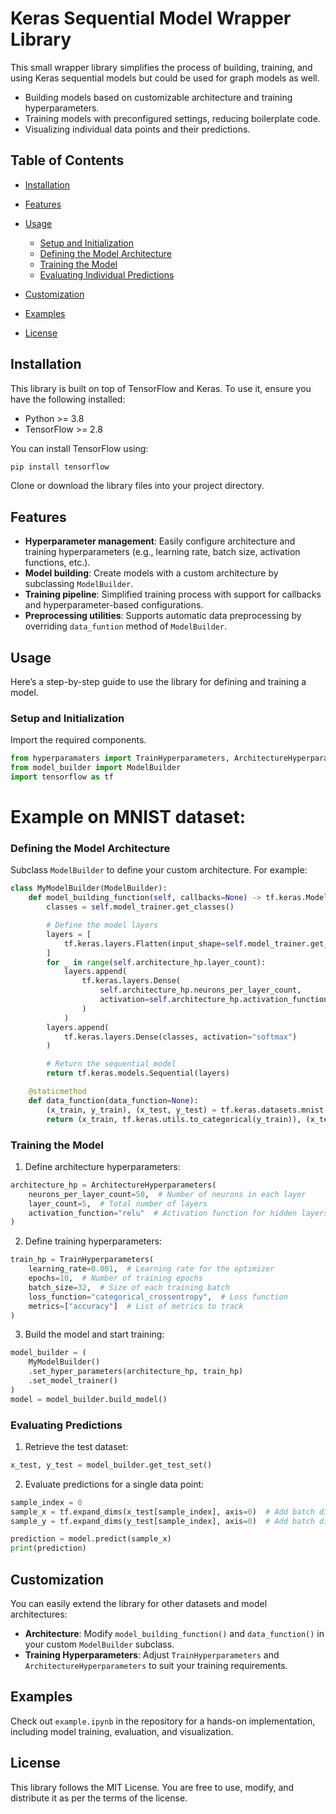 # Keras Sequential Model Wrapper Library
This small wrapper library simplifies the process of building, training, and using Keras sequential models but could be used for graph models as well.
- Building models based on customizable architecture and training hyperparameters.
- Training models with preconfigured settings, reducing boilerplate code.
- Visualizing individual data points and their predictions.

## Table of Contents
- [Installation](#installation)
- [Features](#features)
- [Usage](#usage)
    - [Setup and Initialization](#setup-and-initialization)
    - [Defining the Model Architecture](#defining-the-model-architecture)
    - [Training the Model](#training-the-model)
    - [Evaluating Individual Predictions](#evaluating-individual-predictions)

- [Customization](#customization)
- [Examples](#examples)
- [License](#license)

## Installation
This library is built on top of TensorFlow and Keras. To use it, ensure you have the following installed:
- Python >= 3.8
- TensorFlow >= 2.8

You can install TensorFlow using:
``` bash
pip install tensorflow
```
Clone or download the library files into your project directory.
## Features
- **Hyperparameter management**: Easily configure architecture and training hyperparameters (e.g., learning rate, batch size, activation functions, etc.).
- **Model building**: Create models with a custom architecture by subclassing `ModelBuilder`.
- **Training pipeline**: Simplified training process with support for callbacks and hyperparameter-based configurations.
- **Preprocessing utilities**: Supports automatic data preprocessing by overriding `data_funtion` method of `ModelBuilder`.

## Usage
Here’s a step-by-step guide to use the library for defining and training a model.
### Setup and Initialization
Import the required components.
``` python
from hyperparamaters import TrainHyperparameters, ArchitectureHyperparameters
from model_builder import ModelBuilder
import tensorflow as tf
```
# Example on MNIST dataset:

### Defining the Model Architecture
Subclass `ModelBuilder` to define your custom architecture. For example:
``` python
class MyModelBuilder(ModelBuilder):
    def model_building_function(self, callbacks=None) -> tf.keras.Model:
        classes = self.model_trainer.get_classes()

        # Define the model layers
        layers = [
            tf.keras.layers.Flatten(input_shape=self.model_trainer.get_input_shape())
        ]
        for _ in range(self.architecture_hp.layer_count):
            layers.append(
                tf.keras.layers.Dense(
                    self.architecture_hp.neurons_per_layer_count,
                    activation=self.architecture_hp.activation_function
                )
            )
        layers.append(
            tf.keras.layers.Dense(classes, activation="softmax")
        )

        # Return the sequential model
        return tf.keras.models.Sequential(layers)

    @staticmethod
    def data_function(data_function=None):
        (x_train, y_train), (x_test, y_test) = tf.keras.datasets.mnist.load_data()
        return (x_train, tf.keras.utils.to_categorical(y_train)), (x_test, tf.keras.utils.to_categorical(y_test))
```
### Training the Model
1. Define architecture hyperparameters:
``` python
architecture_hp = ArchitectureHyperparameters(
    neurons_per_layer_count=50,  # Number of neurons in each layer
    layer_count=5,  # Total number of layers
    activation_function="relu"  # Activation function for hidden layers
)
```
2. Define training hyperparameters:
``` python
train_hp = TrainHyperparameters(
    learning_rate=0.001,  # Learning rate for the optimizer
    epochs=10,  # Number of training epochs
    batch_size=32,  # Size of each training batch
    loss_function="categorical_crossentropy",  # Loss function
    metrics=["accuracy"]  # List of metrics to track
)
```
3. Build the model and start training:
``` python
model_builder = (
    MyModelBuilder()
    .set_hyper_parameters(architecture_hp, train_hp)
    .set_model_trainer()
)
model = model_builder.build_model()
```
### Evaluating Predictions
1. Retrieve the test dataset:
``` python
x_test, y_test = model_builder.get_test_set()
```
2. Evaluate predictions for a single data point:
``` python
sample_index = 0
sample_x = tf.expand_dims(x_test[sample_index], axis=0)  # Add batch dimension
sample_y = tf.expand_dims(y_test[sample_index], axis=0)  # Add batch dimension

prediction = model.predict(sample_x)
print(prediction)

```
## Customization
You can easily extend the library for other datasets and model architectures:
- **Architecture**: Modify `model_building_function()` and `data_function()` in your custom `ModelBuilder` subclass.
- **Training Hyperparameters**: Adjust `TrainHyperparameters` and  `ArchitectureHyperparameters` to suit your training requirements.

## Examples
Check out `example.ipynb` in the repository for a hands-on implementation, including model training, evaluation, and visualization.

## License
This library follows the MIT License. You are free to use, modify, and distribute it as per the terms of the license.

